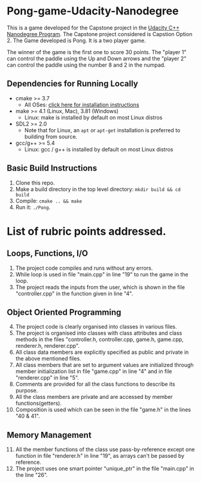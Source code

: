 # Pong-game-Udacity-Nanodegree

This is a game developed for the Capstone project in the [Udacity C++ Nanodegree Program](https://www.udacity.com/course/c-plus-plus-nanodegree--nd213). The Capstone project considered is Capstion Option 2. The Game developed is Pong. It is a two player game.

The winner of the game is the first one to score 30 points. The "player 1" can control the paddle using the Up and Down arrows and the "player 2" can control the paddle using the number 8 and 2 in the numpad.

## Dependencies for Running Locally
* cmake >= 3.7
  * All OSes: [click here for installation instructions](https://cmake.org/install/)
* make >= 4.1 (Linux, Mac), 3.81 (Windows)
  * Linux: make is installed by default on most Linux distros
* SDL2 >= 2.0
  * Note that for Linux, an `apt` or `apt-get` installation is preferred to building from source.
* gcc/g++ >= 5.4
  * Linux: gcc / g++ is installed by default on most Linux distros

## Basic Build Instructions

1. Clone this repo.
2. Make a build directory in the top level directory: `mkdir build && cd build`
3. Compile: `cmake .. && make`
4. Run it: `./Pong`.

# List of rubric points addressed.
## Loops, Functions, I/O
1. The project code compiles and runs without any errors.
2. While loop is used in file "main.cpp" in line "19" to run the game in the loop.
3. The project reads the inputs from the user, which is shown in the file "controller.cpp" in the function given in line "4".
## Object Oriented Programming
4. The project code is clearly organised into classes in various files.
5. The project is organised into classes with class attributes and class methods in the files "controller.h, controller.cpp, game.h, game.cpp, renderer.h, renderer.cpp".
6. All class data members are explicitly specified as public and private in the above mentioned files.
7. All class members that are set to argument values are initialized through member initialization list in file "game.cpp" in line "4" and in file "renderer.cpp" in line "5".
8. Comments are provided for all the class functions to describe its purpose.
9. All the class members are private and are accessed by member functions(getters).
10. Composition is used which can be seen in the file "game.h" in the lines "40 & 41".
## Memory Management
11. All the member functions of the class use pass-by-reference except one function in file "renderer.h" in line "19", as arrays can't be passed by reference.
12. The project uses one smart pointer "unique_ptr" in the file "main.cpp" in the line "26".
